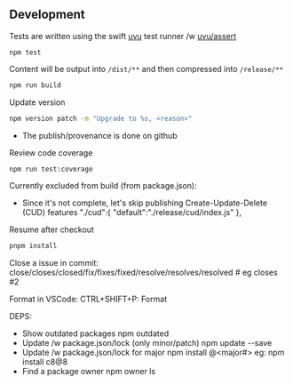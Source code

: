 
## Development

Tests are written using the swift [uvu](https://github.com/lukeed/uvu) test runner /w [uvu/assert](https://github.com/lukeed/uvu/blob/master/docs/api.assert.md)

```base
npm test 
```

Content will be output into `/dist/**` and then compressed into `/release/**`

```bash
npm run build
```

Update version
```bash
npm version patch -m "Upgrade to %s, <reason>"
```
- The publish/provenance is done on github

Review code coverage
```bash
npm run test:coverage
```

Currently excluded from build (from package.json):
- Since it's not complete, let's skip publishing Create-Update-Delete (CUD) features
		"./cud":{
			"default":"./release/cud/index.js"
		},


Resume after checkout
```bash
pnpm install
```

Close a issue in commit:
close/closes/closed/fix/fixes/fixed/resolve/resolves/resolved #<id>
eg closes #2

Format in VSCode: CTRL+SHIFT+P: Format  

DEPS:
- Show outdated packages
npm outdated
- Update /w package.json/lock (only minor/patch)
npm update --save
- Update /w package.json/lock for major
npm install <package>@<major#>
eg: npm install c8@8
- Find a package owner
npm owner ls <pkgname>
